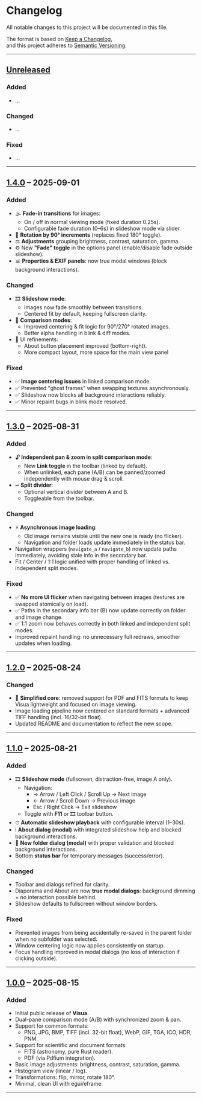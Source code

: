 # Changelog

All notable changes to this project will be documented in this file.

The format is based on [Keep a Changelog](https://keepachangelog.com/en/1.0.0/),  
and this project adheres to [Semantic Versioning](https://semver.org/spec/v2.0.0.html).

---

## [Unreleased]

### Added
- …

### Changed
- …

### Fixed
- …

---

## [1.4.0] – 2025-09-01

### Added
- 🌫 **Fade-in transitions** for images:
  - On / off in normal viewing mode (fixed duration 0.25s).  
  - Configurable fade duration (0–6s) in slideshow mode via slider.  
- 🔄 **Rotation by 90° increments** (replaces fixed 180° toggle).  
- ⚖ **Adjustments** grouping brightness, contrast, saturation, gamma.  
- ⚙ New **"Fade" toggle** in the options panel (enable/disable fade outside slideshow).  
- 📊 **Properties & EXIF panels**: now true modal windows (block background interactions).  

### Changed
- 🎞 **Slideshow mode**:
  - Images now fade smoothly between transitions.  
  - Centered fit by default, keeping fullscreen clarity.  
- 🔁 **Comparison modes**:
  - Improved centering & fit logic for 90°/270° rotated images.  
  - Better alpha handling in blink & diff modes.  
- 🔧 UI refinements:  
  - About button placement improved (bottom-right).
  - More compact layout, more space for the main view panel  

### Fixed
- ✅ **Image centering issues** in linked comparison mode.  
- ✅ Prevented "ghost frames" when swapping textures asynchronously.  
- ✅ Slideshow now blocks all background interactions reliably.  
- ✅ Minor repaint bugs in blink mode resolved.  

---

## [1.3.0] – 2025-08-31

### Added
- 🔓 **Independent pan & zoom in split comparison mode**:  
  - New **Link toggle** in the toolbar (linked by default).  
  - When unlinked, each pane (A/B) can be panned/zoomed independently with mouse drag & scroll.  
- ➖ **Split divider**:  
  - Optional vertical divider between A and B.  
  - Toggleable from the toolbar.    

### Changed
- ⚡ **Asynchronous image loading**:  
  - Old image remains visible until the new one is ready (no flicker).  
  - Navigation and folder loads update immediately in the status bar.  
- Navigation wrappers (`navigate_a` / `navigate_b`) now update paths immediately, avoiding stale info in the secondary bar.  
- Fit / Center / 1:1 logic unified with proper handling of linked vs. independent split modes.  

### Fixed
- ✅ **No more UI flicker** when navigating between images (textures are swapped atomically on load).  
- ✅ Paths in the secondary info bar (B) now update correctly on folder and image change.  
- ✅ 1:1 zoom now behaves correctly in both linked and independent split modes.  
- Improved repaint handling: no unnecessary full redraws, smoother updates when loading.  

---

## [1.2.0] – 2025-08-24

### Changed
- 🧹 **Simplified core**: removed support for PDF and FITS formats to keep Visua lightweight and focused on image viewing.  
- Image loading pipeline now centered on standard formats + advanced TIFF handling (incl. 16/32-bit float).  
- Updated README and documentation to reflect the new scope.  

---

## [1.1.0] – 2025-08-21

### Added
- 🎞 **Slideshow mode** (fullscreen, distraction-free, image A only).  
  - Navigation:  
    - → Arrow / Left Click / Scroll Up → Next image  
    - ← Arrow / Scroll Down → Previous image  
    - Esc / Right Click → Exit slideshow  
  - Toggle with **F11** or 🎞 toolbar button.  
- ⏱ **Automatic slideshow playback** with configurable interval (1–30s).  
- ℹ **About dialog (modal)** with integrated slideshow help and blocked background interactions.  
- 📂 **New folder dialog (modal)** with proper validation and blocked background interactions.  
- Bottom **status bar** for temporary messages (success/error).  

### Changed
- Toolbar and dialogs refined for clarity.  
- Diaporama and About are now **true modal dialogs**: background dimming + no interaction possible behind.  
- Slideshow defaults to fullscreen without window borders.  

### Fixed
- Prevented images from being accidentally re-saved in the parent folder when no subfolder was selected.  
- Window centering logic now applies consistently on startup.  
- Focus handling improved in modal dialogs (no loss of interaction if clicking outside).  

---

## [1.0.0] – 2025-08-15

### Added
- Initial public release of **Visua**.  
- Dual-pane comparison mode (A/B) with synchronized zoom & pan.  
- Support for common formats:  
  - PNG, JPG, BMP, TIFF (incl. 32-bit float), WebP, GIF, TGA, ICO, HDR, PNM.  
- Support for scientific and document formats:  
  - FITS (astronomy, pure Rust reader).  
  - PDF (via Pdfium integration).  
- Basic image adjustments: brightness, contrast, saturation, gamma.  
- Histogram view (linear / log).  
- Transformations: flip, mirror, rotate 180°.  
- Minimal, clean UI with egui/eframe.  

---

[Unreleased]: https://github.com/your-org/visua/compare/v1.4.0...HEAD  
[1.4.0]: https://github.com/your-org/visua/compare/v1.3.0...v1.4.0  
[1.3.0]: https://github.com/your-org/visua/compare/v1.2.0...v1.3.0  
[1.2.0]: https://github.com/your-org/visua/compare/v1.1.0...v1.2.0  
[1.1.0]: https://github.com/your-org/visua/compare/v1.0.0...v1.1.0  
[1.0.0]: https://github.com/your-org/visua/releases/tag/v1.0.0

